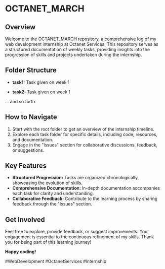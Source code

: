 # OCTANET_MARCH

## Overview

Welcome to the OCTANET_MARCH repository, a comprehensive log of my web development internship at Octanet Services. This repository serves as a structured documentation of weekly tasks, providing insights into the progression of skills and projects undertaken during the internship.

## Folder Structure

- **task1:** Task given on week 1

- **task2:** Task given on week 1

... and so forth.

## How to Navigate

1. Start with the root folder to get an overview of the internship timeline.
2. Explore each task folder for specific details, including code, resources, and documentation.
3. Engage in the "Issues" section for collaborative discussions, feedback, or suggestions.

## Key Features

- **Structured Progression:** Tasks are organized chronologically, showcasing the evolution of skills.
- **Comprehensive Documentation:** In-depth documentation accompanies each task for clarity and understanding.
- **Collaborative Feedback:** Contribute to the learning process by sharing feedback through the "Issues" section.

## Get Involved

Feel free to explore, provide feedback, or suggest improvements. Your engagement is essential to the continuous refinement of my skills. Thank you for being part of this learning journey!

**Happy coding!**

#WebDevelopment #OctanetServices #Internship
